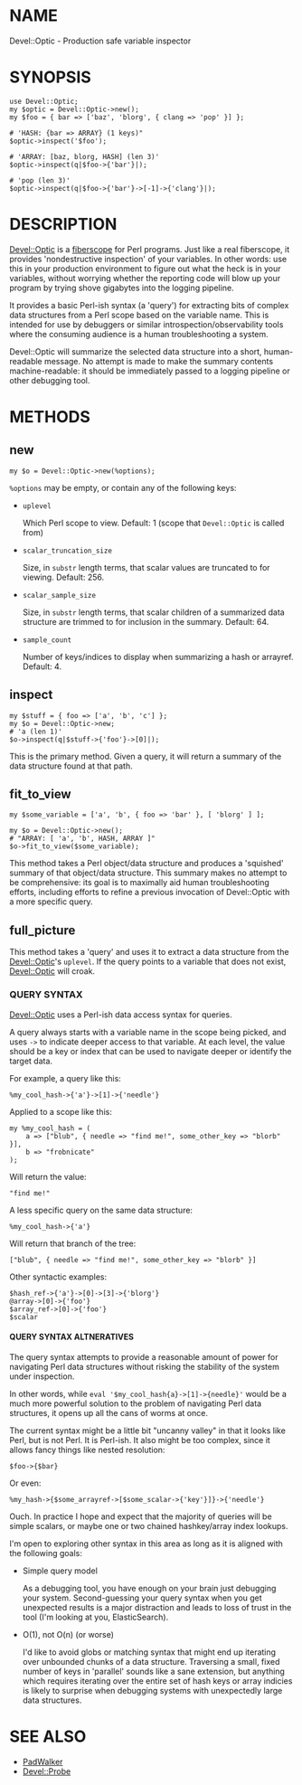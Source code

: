 # NAME

Devel::Optic - Production safe variable inspector

# SYNOPSIS

    use Devel::Optic;
    my $optic = Devel::Optic->new();
    my $foo = { bar => ['baz', 'blorg', { clang => 'pop' }] };

    # 'HASH: {bar => ARRAY} (1 keys)"
    $optic->inspect('$foo');

    # 'ARRAY: [baz, blorg, HASH] (len 3)'
    $optic->inspect(q|$foo->{'bar'}|);

    # 'pop (len 3)'
    $optic->inspect(q|$foo->{'bar'}->[-1]->{'clang'}|);

# DESCRIPTION

[Devel::Optic](https://metacpan.org/pod/Devel::Optic) is a [fiberscope](https://en.wikipedia.org/wiki/Fiberscope) for
Perl programs. Just like a real fiberscope, it provides 'nondestructive
inspection' of your variables. In other words: use this in your production
environment to figure out what the heck is in your variables, without worrying
whether the reporting code will blow up your program by trying shove gigabytes
into the logging pipeline.

It provides a basic Perl-ish syntax (a 'query') for extracting bits
of complex data structures from a Perl scope based on the variable name. This
is intended for use by debuggers or similar introspection/observability tools
where the consuming audience is a human troubleshooting a system.

Devel::Optic will summarize the selected data structure into a short,
human-readable message. No attempt is made to make the summary contents
machine-readable: it should be immediately passed to a logging pipeline or
other debugging tool.

# METHODS

## new

    my $o = Devel::Optic->new(%options);

`%options` may be empty, or contain any of the following keys:

- `uplevel`

    Which Perl scope to view. Default: 1 (scope that `Devel::Optic` is called from)

- `scalar_truncation_size`

    Size, in `substr` length terms, that scalar values are truncated to for
    viewing. Default: 256.

- `scalar_sample_size`

    Size, in `substr` length terms, that scalar children of a summarized data
    structure are trimmed to for inclusion in the summary. Default: 64.

- `sample_count`

    Number of keys/indices to display when summarizing a hash or arrayref. Default: 4.

## inspect

    my $stuff = { foo => ['a', 'b', 'c'] };
    my $o = Devel::Optic->new;
    # 'a (len 1)'
    $o->inspect(q|$stuff->{'foo'}->[0]|);

This is the primary method. Given a query, it will return a summary of the data
structure found at that path.

## fit\_to\_view

    my $some_variable = ['a', 'b', { foo => 'bar' }, [ 'blorg' ] ];

    my $o = Devel::Optic->new();
    # "ARRAY: [ 'a', 'b', HASH, ARRAY ]"
    $o->fit_to_view($some_variable);

This method takes a Perl object/data structure and produces a 'squished'
summary of that object/data structure. This summary makes no attempt to be
comprehensive: its goal is to maximally aid human troubleshooting efforts,
including efforts to refine a previous invocation of Devel::Optic with a more
specific query.

## full\_picture

This method takes a 'query' and uses it to extract a data structure from the
[Devel::Optic](https://metacpan.org/pod/Devel::Optic)'s `uplevel`. If the query points to a variable that does not
exist, [Devel::Optic](https://metacpan.org/pod/Devel::Optic) will croak.

### QUERY SYNTAX

[Devel::Optic](https://metacpan.org/pod/Devel::Optic) uses a Perl-ish data access syntax for queries.

A query always starts with a variable name in the scope being picked, and
uses `->` to indicate deeper access to that variable. At each level, the
value should be a key or index that can be used to navigate deeper or identify
the target data.

For example, a query like this:

    %my_cool_hash->{'a'}->[1]->{'needle'}

Applied to a scope like this:

    my %my_cool_hash = (
        a => ["blub", { needle => "find me!", some_other_key => "blorb" }],
        b => "frobnicate"
    );

Will return the value:

    "find me!"

A less specific query on the same data structure:

    %my_cool_hash->{'a'}

Will return that branch of the tree:

    ["blub", { needle => "find me!", some_other_key => "blorb" }]

Other syntactic examples:

    $hash_ref->{'a'}->[0]->[3]->{'blorg'}
    @array->[0]->{'foo'}
    $array_ref->[0]->{'foo'}
    $scalar

#### QUERY SYNTAX ALTNERATIVES

The query syntax attempts to provide a reasonable amount of power
for navigating Perl data structures without risking the stability of the system
under inspection.

In other words, while `eval '$my_cool_hash{a}->[1]->{needle}'` would
be a much more powerful solution to the problem of navigating Perl data
structures, it opens up all the cans of worms at once.

The current syntax might be a little bit "uncanny valley" in that it looks like
Perl, but is not Perl. It is Perl-ish. It also might be too complex, since it
allows fancy things like nested resolution:

    $foo->{$bar}

Or even:

    %my_hash->{$some_arrayref->[$some_scalar->{'key'}]}->{'needle'}

Ouch. In practice I hope and expect that the majority of queries will be
simple scalars, or maybe one or two chained hashkey/array index lookups.

I'm open to exploring other syntax in this area as long as it is aligned with
the following goals:

- Simple query model

    As a debugging tool, you have enough on your brain just debugging your system.
    Second-guessing your query syntax when you get unexpected results is a major
    distraction and leads to loss of trust in the tool (I'm looking at you,
    ElasticSearch).

- O(1), not O(n) (or worse)

    I'd like to avoid globs or matching syntax that might end up iterating over
    unbounded chunks of a data structure. Traversing a small, fixed number of keys
    in 'parallel' sounds like a sane extension, but anything which requires
    iterating over the entire set of hash keys or array indicies is likely to
    surprise when debugging systems with unexpectedly large data structures.

# SEE ALSO

- [PadWalker](https://metacpan.org/pod/PadWalker)
- [Devel::Probe](https://metacpan.org/pod/Devel::Probe)

